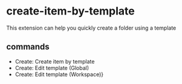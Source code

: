 # create-item-by-template

This extension can help you quickly create a folder using a template

## commands


  - Create: Create item by template
  - Create: Edit template (Global)
  - Create: Edit template (Workspace)}